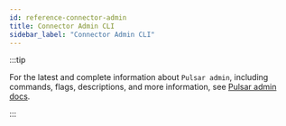```yaml
---
id: reference-connector-admin
title: Connector Admin CLI
sidebar_label: "Connector Admin CLI"
---
```


:::tip

 For the latest and complete information about `Pulsar admin`, including commands, flags, descriptions, and more information, see [Pulsar admin docs](pathname:///reference/#/@pulsar:version_origin@/pulsar-admin).

:::

